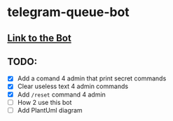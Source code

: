 # telegram-queue-bot

## [Link to the Bot](https://t.me/M33041Queue_bot)

## TODO:
- [x] Add a comand 4 admin that print secret commands
- [x] Clear useless text 4 admin commands
- [x] Add `/reset` command 4 admin
- [ ] How 2 use this bot
- [ ] Add PlantUml diagram
